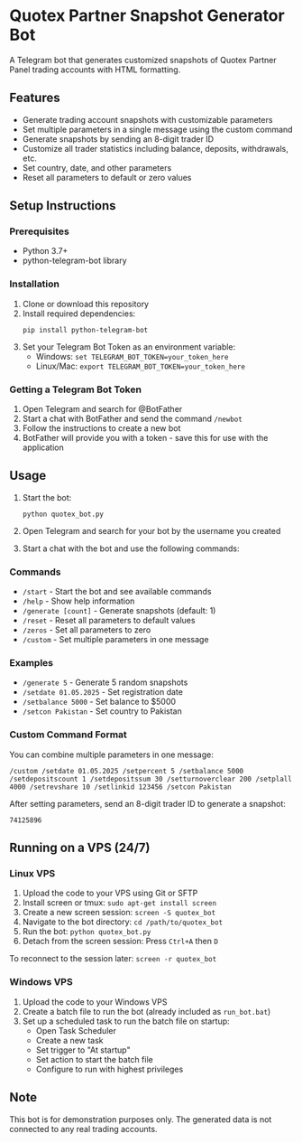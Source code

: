 # Quotex Partner Snapshot Generator Bot

A Telegram bot that generates customized snapshots of Quotex Partner Panel trading accounts with HTML formatting.

## Features

- Generate trading account snapshots with customizable parameters
- Set multiple parameters in a single message using the custom command
- Generate snapshots by sending an 8-digit trader ID
- Customize all trader statistics including balance, deposits, withdrawals, etc.
- Set country, date, and other parameters
- Reset all parameters to default or zero values

## Setup Instructions

### Prerequisites

- Python 3.7+
- python-telegram-bot library

### Installation

1. Clone or download this repository
2. Install required dependencies:
   ```
   pip install python-telegram-bot
   ```
3. Set your Telegram Bot Token as an environment variable:
   - Windows: `set TELEGRAM_BOT_TOKEN=your_token_here`
   - Linux/Mac: `export TELEGRAM_BOT_TOKEN=your_token_here`

### Getting a Telegram Bot Token

1. Open Telegram and search for @BotFather
2. Start a chat with BotFather and send the command `/newbot`
3. Follow the instructions to create a new bot
4. BotFather will provide you with a token - save this for use with the application

## Usage

1. Start the bot:
   ```
   python quotex_bot.py
   ```

2. Open Telegram and search for your bot by the username you created
3. Start a chat with the bot and use the following commands:

### Commands

- `/start` - Start the bot and see available commands
- `/help` - Show help information
- `/generate [count]` - Generate snapshots (default: 1)
- `/reset` - Reset all parameters to default values
- `/zeros` - Set all parameters to zero
- `/custom` - Set multiple parameters in one message
### Examples

- `/generate 5` - Generate 5 random snapshots
- `/setdate 01.05.2025` - Set registration date
- `/setbalance 5000` - Set balance to $5000
- `/setcon Pakistan` - Set country to Pakistan

### Custom Command Format

You can combine multiple parameters in one message:

```
/custom /setdate 01.05.2025 /setpercent 5 /setbalance 5000 /setdepositscount 1 /setdepositssum 30 /setturnoverclear 200 /setplall 4000 /setrevshare 10 /setlinkid 123456 /setcon Pakistan
```

After setting parameters, send an 8-digit trader ID to generate a snapshot:

```
74125896
```

## Running on a VPS (24/7)

### Linux VPS

1. Upload the code to your VPS using Git or SFTP
2. Install screen or tmux: `sudo apt-get install screen`
3. Create a new screen session: `screen -S quotex_bot`
4. Navigate to the bot directory: `cd /path/to/quotex_bot`
5. Run the bot: `python quotex_bot.py`
6. Detach from the screen session: Press `Ctrl+A` then `D`

To reconnect to the session later: `screen -r quotex_bot`

### Windows VPS

1. Upload the code to your Windows VPS
2. Create a batch file to run the bot (already included as `run_bot.bat`)
3. Set up a scheduled task to run the batch file on startup:
   - Open Task Scheduler
   - Create a new task
   - Set trigger to "At startup"
   - Set action to start the batch file
   - Configure to run with highest privileges

## Note

This bot is for demonstration purposes only. The generated data is not connected to any real trading accounts.
